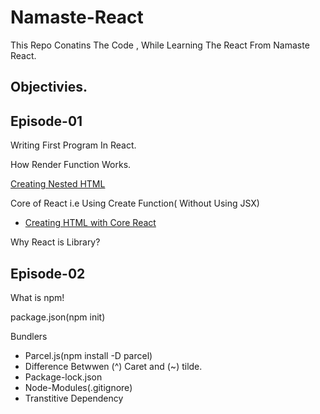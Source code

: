 # Namaste-React

This Repo Conatins The Code , While Learning The React From Namaste React.

## Objectivies.

## Episode-01

Writing First Program In React.

How Render Function Works.

[Creating Nested HTML](https://github.com/SatyaaaaSai/Namaste-React/blob/main/EP01-Inception/App.js#L15)

Core of React i.e Using Create Function( Without Using JSX)

- [Creating HTML with Core React ](https://github.com/SatyaaaaSai/Namaste-React/blob/main/EP01-Inception/App.js#L15)

Why React is Library? 

## Episode-02

What is npm!

package.json(npm init)

Bundlers
 -  Parcel.js(npm install -D parcel)
 - Difference Betwwen (^) Caret and (~) tilde.
 - Package-lock.json
 - Node-Modules(.gitignore)
 - Transtitive Dependency


